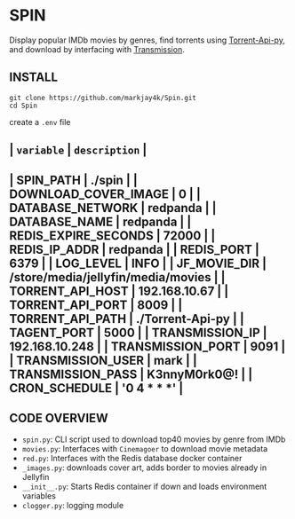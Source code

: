# SPIN

Display popular IMDb movies by genres, find torrents using [Torrent-Api-py](https://github.com/Ryuk-me/Torrent-Api-py),
and download by interfacing with [Transmission](https://github.com/transmission/transmission).

## INSTALL

```shell
git clone https://github.com/markjay4k/Spin.git
cd Spin
```
create a `.env` file

| `variable` | `description` |
------------------------------
| SPIN_PATH | ./spin |
| DOWNLOAD_COVER_IMAGE | 0 |
| DATABASE_NETWORK | redpanda |
| DATABASE_NAME | redpanda |
| REDIS_EXPIRE_SECONDS | 72000 |
| REDIS_IP_ADDR | redpanda |
| REDIS_PORT | 6379 |
| LOG_LEVEL | INFO |
| JF_MOVIE_DIR | /store/media/jellyfin/media/movies |
| TORRENT_API_HOST | 192.168.10.67 |
| TORRENT_API_PORT | 8009 |
| TORRENT_API_PATH | ./Torrent-Api-py |
| TAGENT_PORT | 5000 |
| TRANSMISSION_IP | 192.168.10.248 |
| TRANSMISSION_PORT | 9091 |
| TRANSMISSION_USER | mark |
| TRANSMISSION_PASS | K3nnyM0rk0@! |
| CRON_SCHEDULE | '0 4 * * *' |
-------------------------------

## CODE OVERVIEW 

- `spin.py`: CLI script used to download top40 movies by genre from IMDb
- `movies.py`: Interfaces with `Cinemagoer` to download movie metadata
- `red.py`: Interfaces with the Redis database docker container
- `_images.py`: downloads cover art, adds border to movies already in Jellyfin
- `__init__.py`: Starts Redis container if down and loads environment variables 
- `clogger.py`: logging module

